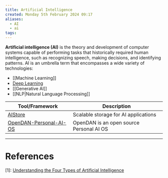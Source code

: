 ```yaml
---
title: Artificial Intelligence
created: Monday 5th February 2024 09:17
aliases:
  - AI
  - ai
tags:
---
```

**Artificial intelligence (AI)** is the theory and development of computer systems capable of performing tasks that historically required human intelligence, such as recognizing speech, making decisions, and identifying patterns. AI is an umbrella term that encompasses a wide variety of technologies:

- [[Machine Learning]]
- [Deep Learning](https://www.coursera.org/articles/what-is-deep-learning)
- [[Generative AI]]
- [[NLP|Natural Language Processing]]

| Tool/Framework                                                               | Description                              |
| ---------------------------------------------------------------------------- | ---------------------------------------- |
| [AIStore](https://github.com/NVIDIA/aistore)                                 | Scalable storage for AI applications     |
| [OpenDAN-Personal-AI-OS](https://github.com/fiatrete/OpenDAN-Personal-AI-OS) | OpenDAN is an open source Personal AI OS |

---
# References

[1]: [Understanding the Four Types of Artificial Intelligence](https://www.govtech.com/computing/understanding-the-four-types-of-artificial-intelligence.html#:~:text=There%20are%20four%20types%20of,of%20mind%20and%20self%2Dawareness)